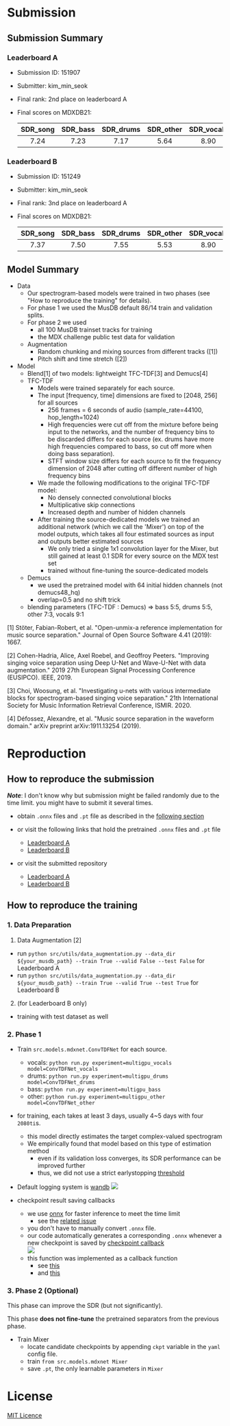 # Submission

## Submission Summary

### Leaderboard A
* Submission ID: 151907
* Submitter: kim_min_seok
* Final rank: 2nd place on leaderboard A
* Final scores on MDXDB21:

  | SDR_song | SDR_bass | SDR_drums | SDR_other | SDR_vocals |
  | :------: | :------: | :-------: | :-------: | :--------: |
  |   7.24   |   7.23   |   7.17    |   5.64    |    8.90    |

### Leaderboard B
* Submission ID: 151249
* Submitter: kim_min_seok
* Final rank: 3nd place on leaderboard A
* Final scores on MDXDB21:


  | SDR_song | SDR_bass | SDR_drums | SDR_other | SDR_vocals |
  | :------: | :------: | :-------: | :-------: | :--------: |
  |   7.37   |   7.50   |   7.55    |   5.53    |    8.90    |


## Model Summary

* Data
  * Our spectrogram-based models were trained in two phases (see "How to reproduce the training" for details).
  * For phase 1 we used the MusDB default  86/14 train and validation splits.
  * For phase 2 we used
    * all 100 MusDB trainset tracks for training
    * the MDX challenge public test data for validation
  * Augmentation
    * Random chunking and mixing sources from different tracks ([1])
    * Pitch shift and time stretch ([2])
* Model
  * Blend[1] of two models: lightweight TFC-TDF[3] and Demucs[4] 
  * TFC-TDF 
    * Models were trained separately for each source.
    * The input [frequency, time] dimensions are fixed to [2048, 256] for all sources 
      * 256 frames = 6 seconds of audio (sample_rate=44100, hop_length=1024)
      * High frequencies were cut off from the mixture before being input to the networks, and the number of frequency bins to be discarded differs for each source (ex. drums have more high frequencies compared to bass, so cut off more when doing bass separation). 
      * STFT window size differs for each source to fit the frequency dimension of 2048 after cutting off different number of high frequency bins
    * We made the following modifications to the original TFC-TDF model:
      * No densely connected convolutional blocks
      * Multiplicative skip connections
      * Increased depth and  number of hidden channels
    * After training the source-dedicated models we trained an additional network (which we call the 'Mixer') on top of the model outputs, which takes all four estimated sources as input and outputs better estimated sources
      * We only tried a single 1x1 convolution layer for the Mixer, but still gained at least 0.1 SDR for every source on the MDX test set
      * trained without fine-tuning the source-dedicated models
  * Demucs
    * we used the pretrained model with 64 initial hidden channels (not demucs48_hq)
    * overlap=0.5 and no shift trick
  * blending parameters (TFC-TDF : Demucs) => bass 5:5, drums 5:5, other 7:3, vocals 9:1

[1] Stöter, Fabian-Robert, et al. "Open-unmix-a reference implementation for
    music source separation." Journal of Open Source Software 4.41 (2019): 1667.

[2] Cohen-Hadria, Alice, Axel Roebel, and Geoffroy Peeters. "Improving singing voice separation using Deep U-Net and Wave-U-Net with data augmentation." 2019 27th European Signal Processing Conference (EUSIPCO). IEEE, 2019.

[3] Choi, Woosung, et al. "Investigating u-nets with various intermediate blocks for spectrogram-based singing voice separation." 21th International Society for Music Information Retrieval Conference, ISMIR. 2020.

[4] Défossez, Alexandre, et al. "Music source separation in the waveform domain." arXiv preprint arXiv:1911.13254 (2019).


# Reproduction

## How to reproduce the submission

***Note***: I don't know why but submission might be failed randomly due to the time limit. you might have to submit it several times.

- obtain ```.onnx``` files and ```.pt``` file as described in the [following section](#how-to-reproduce-the-training)
- or visit the following links that hold the pretrained ```.onnx``` files and ```.pt``` file
  - [Leaderboard A](https://github.com/kuielab/mdx-net-submission/tree/leaderboard_A)
  - [Leaderboard B]()

- or visit the submitted repository
  - [Leaderboard A](https://gitlab.aicrowd.com/kim_min_seok/demix/tree/submission133)
  - [Leaderboard B](https://gitlab.aicrowd.com/kim_min_seok/demix/tree/submission106)


## How to reproduce the training

### 1. Data Preparation

1. Data Augmentation [2]
  - run ```python src/utils/data_augmentation.py --data_dir ${your_musdb_path} --train True --valid False --test False``` for Leaderboard A
  - run ```python src/utils/data_augmentation.py --data_dir ${your_musdb_path} --train True --valid True --test True``` for Leaderboard B  

2. (for Leaderboard B only)
  - training with test dataset as well

### 2. Phase 1

- Train ```src.models.mdxnet.ConvTDFNet``` for each source.
  - vocals: ```python run.py experiment=multigpu_vocals model=ConvTDFNet_vocals```
  - drums: ```python run.py experiment=multigpu_drums model=ConvTDFNet_drums```
  - bass: ```python run.py experiment=multigpu_bass```
  - other: ```python run.py experiment=multigpu_other model=ConvTDFNet_other```

- for training, each takes at least 3 days, usually 4~5 days with four ```2080ti```s.
  - this model directly estimates the target complex-valued spectrogram
  - We empirically found that model based on this type of estimation method
    - even if its validation loss converges, its SDR performance can be improved further
    - thus, we did not use a strict earlystopping [threshold]()
  
- Default logging system is [wandb](https://www.wandb.com/)
  ![](val_loss_vocals.png)  
  
- checkpoint result saving callbacks
  - we use [onnx](https://onnx.ai/) for faster inference to meet the time limit
    - see the [related issue](https://github.com/ws-choi/Conditioned-Source-Separation-LaSAFT/issues/20#issuecomment-840407759)
  - you don't have to manually convert ```.onnx``` file.
  - our code automatically generates a corresponding ```.onnx``` whenever a new checkpoint is saved by [checkpoint callback](https://github.com/kuielab/mdx-net/blob/7c6f7daecde13c0e8ed97f308577f6690b0c31af/configs/callbacks/default.yaml#L2)  
    ![](onnx_callback.png)
  - this function was implemented as a callback function
    - see [this](https://github.com/kuielab/mdx-net/blob/7c6f7daecde13c0e8ed97f308577f6690b0c31af/configs/callbacks/default.yaml#L18)
    - and [this](https://github.com/kuielab/mdx-net/blob/7c6f7daecde13c0e8ed97f308577f6690b0c31af/src/callbacks/onnx_callback.py#L11)
  
### 3. Phase 2 (Optional)

This phase can improve the SDR (but not significantly).

This phase **does not fine-tune** the pretrained separators from the previous phase.

- Train Mixer
  - locate candidate checkpoints by appending ```ckpt``` variable in the ```yaml``` config file.
  - train ```from src.models.mdxnet Mixer ```
  - save ```.pt```, the only learnable parameters in ```Mixer```


# License

[MIT Licence](LICENSE.MD)